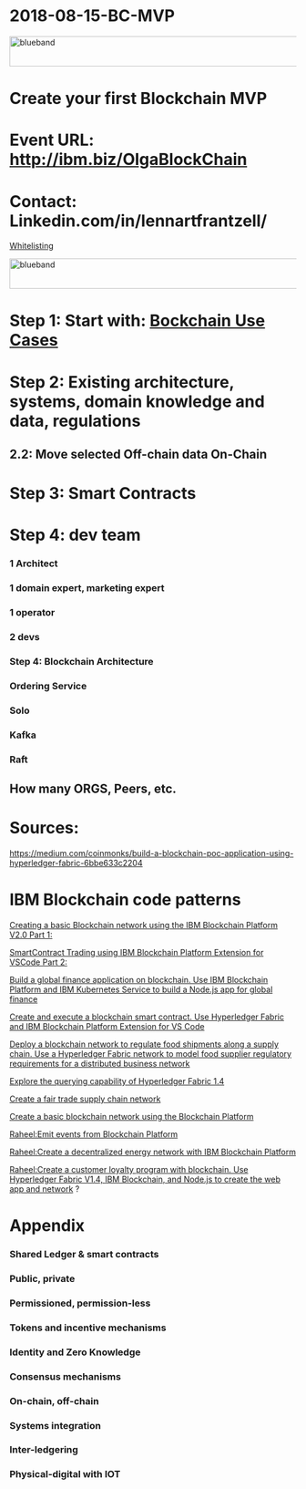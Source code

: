# 2018-08-15-BC-MVP

<img src="https://farm5.staticflickr.com/4503/37148677233_71edc5a37b_o.png" width="1041" height="53" alt="blueband">

# Create your first Blockchain MVP
 
# Event URL: <a href="http://ibm.biz/OlgaBlockChain">http://ibm.biz/OlgaBlockChain</a>

# Contact:  Linkedin.com/in/lennartfrantzell/
 
[Whitelisting](https://cloud.ibm.com/registration/whitelist) 

<img src="https://farm5.staticflickr.com/4503/37148677233_71edc5a37b_o.png" width="1041" height="53" alt="blueband">

# Step 1: Start with: <a href="https://www.ibm.com/blockchain/use-cases/">Bockchain Use Cases</a>
      
# Step 2: Existing architecture, systems, domain knowledge and data, regulations
  
  ## 2.2: Move selected Off-chain data On-Chain
  
# Step 3: Smart Contracts
  
# Step 4: dev team
  ### 1 Architect
  ### 1 domain expert, marketing expert
  ### 1 operator
  ### 2 devs

### Step 4: Blockchain Architecture

   ### Ordering Service
   ### Solo
   ### Kafka
   ### Raft
   
   ## How many ORGS, Peers, etc.
  
  
# Sources:

https://medium.com/coinmonks/build-a-blockchain-poc-application-using-hyperledger-fabric-6bbe633c2204


# IBM Blockchain code patterns

[Creating a basic Blockchain network using the IBM Blockchain Platform V2.0 Part 1:](https://github.com/IBM/Create-BlockchainNetwork-IBPV20)

[SmartContract Trading using IBM Blockchain Platform Extension for VSCode Part 2:](https://github.com/IBM/SmartContractTrading-wFabric1-4-VSCodeExt)

[Build a global finance application on blockchain. Use IBM Blockchain Platform and IBM Kubernetes Service to build a Node.js app for global finance](https://developer.ibm.com/patterns/build-a-global-finance-application-on-blockchain/)

[Create and execute a blockchain smart contract. Use Hyperledger Fabric and IBM Blockchain Platform Extension for VS Code](https://developer.ibm.com/patterns/create-and-execute-a-blockchain-smart-contract-ibp-v20/)

[Deploy a blockchain network to regulate food shipments along a supply chain. Use a Hyperledger Fabric network to model food supplier regulatory requirements for a distributed business network](https://developer.ibm.com/patterns/monitor-food-shipments-using-blockchain/)

[Explore the querying capability of Hyperledger Fabric 1.4](https://developer.ibm.com/patterns/using-query-capability-with-blockchain-with-ibp-vscode-extension-for-think/)

[Create a fair trade supply chain network](https://developer.ibm.com/patterns/coffee-supply-chain-network-hyperledger-fabric-blockchain-2/)

[Create a basic blockchain network using the Blockchain Platform](https://developer.ibm.com/patterns/build-a-blockchain-network/)

[Raheel:Emit events from Blockchain Platform](https://developer.ibm.com/patterns/implementing-blockchain-events-using-ibp-vscode-extension/)

[Raheel:Create a decentralized energy network with IBM Blockchain Platform](https://developer.ibm.com/patterns/decentralized-energy-with-hyperledger-fabric-and-ibm-blockchain-saasv2-use-case-1/)

[Raheel:Create a customer loyalty program with blockchain. Use Hyperledger Fabric V1.4, IBM Blockchain, and Node.js to create the web app and network](https://developer.ibm.com/patterns/customer-loyalty-program-with-iks-saas-v2-fabric/)
?
# Appendix

   ### Shared Ledger & smart contracts
   ### Public, private
   ### Permissioned, permission-less
   ### Tokens and incentive mechanisms
   ### Identity and Zero Knowledge
   ### Consensus mechanisms
   ### On-chain, off-chain
   ### Systems integration
   ### Inter-ledgering
   ### Physical-digital with IOT
